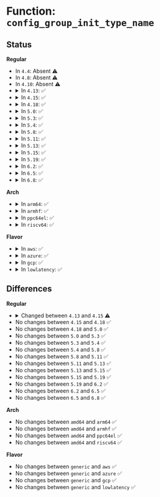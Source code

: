 # Function: <code>config_group_init_type_name</code>

## Status
<b>Regular</b>
<ul>
<li>
In <code>4.4</code>: Absent ⚠️
</li>
<li>
In <code>4.8</code>: Absent ⚠️
</li>
<li>
In <code>4.10</code>: Absent ⚠️
</li>
<li>
<details>
<summary>In <code>4.13</code>: ✅</summary>

```c
void config_group_init_type_name(struct config_group *group, const char *name, struct config_item_type *type);
```

**Collision:** Unique Global

**Inline:** No

**Transformation:** False

**Instances:**

```
In fs/configfs/item.c (ffffffff812e1bc0)
Location: fs/configfs/item.c:124
Inline: False
Direct callers:
  - fs/configfs/dir.c:configfs_register_default_group
  - drivers/pci/endpoint/pci-ep-cfs.c:pci_epf_make
  - drivers/pci/endpoint/pci-ep-cfs.c:pci_ep_cfs_add_epc_group
```
**Symbols:**

```
ffffffff812e1bc0-ffffffff812e1c15: config_group_init_type_name (STB_GLOBAL)
```
</details>
</li>
<li>
<details>
<summary>In <code>4.15</code>: ✅</summary>

```c
void config_group_init_type_name(struct config_group *group, const char *name, const struct config_item_type *type);
```

**Collision:** Unique Global

**Inline:** No

**Transformation:** False

**Instances:**

```
In fs/configfs/item.c (ffffffff813064f0)
Location: fs/configfs/item.c:124
Inline: False
Direct callers:
  - fs/configfs/dir.c:configfs_register_default_group
  - drivers/pci/endpoint/pci-ep-cfs.c:pci_epf_make
  - drivers/pci/endpoint/pci-ep-cfs.c:pci_ep_cfs_add_epc_group
```
**Symbols:**

```
ffffffff813064f0-ffffffff81306545: config_group_init_type_name (STB_GLOBAL)
```
</details>
</li>
<li>
<details>
<summary>In <code>4.18</code>: ✅</summary>

```c
void config_group_init_type_name(struct config_group *group, const char *name, const struct config_item_type *type);
```

**Collision:** Unique Global

**Inline:** No

**Transformation:** False

**Instances:**

```
In fs/configfs/item.c (ffffffff81334560)
Location: fs/configfs/item.c:124
Inline: False
Direct callers:
  - fs/configfs/dir.c:configfs_register_default_group
  - drivers/pci/endpoint/pci-ep-cfs.c:pci_epf_make
  - drivers/pci/endpoint/pci-ep-cfs.c:pci_ep_cfs_add_epc_group
```
**Symbols:**

```
ffffffff81334560-ffffffff813345b5: config_group_init_type_name (STB_GLOBAL)
```
</details>
</li>
<li>
<details>
<summary>In <code>5.0</code>: ✅</summary>

```c
void config_group_init_type_name(struct config_group *group, const char *name, const struct config_item_type *type);
```

**Collision:** Unique Global

**Inline:** No

**Transformation:** False

**Instances:**

```
In fs/configfs/item.c (ffffffff8134b880)
Location: fs/configfs/item.c:108
Inline: False
Direct callers:
  - fs/configfs/dir.c:configfs_register_default_group
  - drivers/pci/endpoint/pci-ep-cfs.c:pci_epf_make
  - drivers/pci/endpoint/pci-ep-cfs.c:pci_ep_cfs_add_epc_group
```
**Symbols:**

```
ffffffff8134b880-ffffffff8134b8d5: config_group_init_type_name (STB_GLOBAL)
```
</details>
</li>
<li>
<details>
<summary>In <code>5.3</code>: ✅</summary>

```c
void config_group_init_type_name(struct config_group *group, const char *name, const struct config_item_type *type);
```

**Collision:** Unique Global

**Inline:** No

**Transformation:** False

**Instances:**

```
In fs/configfs/item.c (ffffffff81374200)
Location: fs/configfs/item.c:94
Inline: False
Direct callers:
  - fs/configfs/dir.c:configfs_register_default_group
  - drivers/pci/endpoint/pci-ep-cfs.c:pci_epf_make
  - drivers/pci/endpoint/pci-ep-cfs.c:pci_ep_cfs_add_epc_group
```
**Symbols:**

```
ffffffff81374200-ffffffff81374255: config_group_init_type_name (STB_GLOBAL)
```
</details>
</li>
<li>
<details>
<summary>In <code>5.4</code>: ✅</summary>

```c
void config_group_init_type_name(struct config_group *group, const char *name, const struct config_item_type *type);
```

**Collision:** Unique Global

**Inline:** No

**Transformation:** False

**Instances:**

```
In fs/configfs/item.c (ffffffff8138c480)
Location: fs/configfs/item.c:94
Inline: False
Direct callers:
  - fs/configfs/dir.c:configfs_register_default_group
  - drivers/pci/endpoint/pci-ep-cfs.c:pci_epf_make
  - drivers/pci/endpoint/pci-ep-cfs.c:pci_ep_cfs_add_epc_group
```
**Symbols:**

```
ffffffff8138c480-ffffffff8138c4d5: config_group_init_type_name (STB_GLOBAL)
```
</details>
</li>
<li>
<details>
<summary>In <code>5.8</code>: ✅</summary>

```c
void config_group_init_type_name(struct config_group *group, const char *name, const struct config_item_type *type);
```

**Collision:** Unique Global

**Inline:** No

**Transformation:** False

**Instances:**

```
In fs/configfs/item.c (ffffffff813d77d0)
Location: fs/configfs/item.c:94
Inline: False
Direct callers:
  - fs/configfs/dir.c:configfs_register_default_group
  - drivers/pci/endpoint/pci-ep-cfs.c:pci_epf_make
  - drivers/pci/endpoint/pci-ep-cfs.c:pci_ep_cfs_add_epc_group
```
**Symbols:**

```
ffffffff813d77d0-ffffffff813d7825: config_group_init_type_name (STB_GLOBAL)
```
</details>
</li>
<li>
<details>
<summary>In <code>5.11</code>: ✅</summary>

```c
void config_group_init_type_name(struct config_group *group, const char *name, const struct config_item_type *type);
```

**Collision:** Unique Global

**Inline:** No

**Transformation:** False

**Instances:**

```
In fs/configfs/item.c (ffffffff813e9470)
Location: fs/configfs/item.c:94
Inline: False
Direct callers:
  - fs/configfs/dir.c:configfs_register_default_group
  - drivers/pci/endpoint/pci-ep-cfs.c:pci_epf_make
  - drivers/pci/endpoint/pci-ep-cfs.c:pci_ep_cfs_add_epc_group
```
**Symbols:**

```
ffffffff813e9470-ffffffff813e94c5: config_group_init_type_name (STB_GLOBAL)
```
</details>
</li>
<li>
<details>
<summary>In <code>5.13</code>: ✅</summary>

```c
void config_group_init_type_name(struct config_group *group, const char *name, const struct config_item_type *type);
```

**Collision:** Unique Global

**Inline:** No

**Transformation:** False

**Instances:**

```
In fs/configfs/item.c (ffffffff813effe0)
Location: fs/configfs/item.c:92
Inline: False
Direct callers:
  - fs/configfs/dir.c:configfs_register_default_group
  - drivers/pci/endpoint/pci-ep-cfs.c:pci_epf_make
  - drivers/pci/endpoint/pci-ep-cfs.c:pci_epf_cfs_work
  - drivers/pci/endpoint/pci-ep-cfs.c:pci_epf_cfs_work
  - drivers/pci/endpoint/pci-ep-cfs.c:pci_ep_cfs_add_epc_group
```
**Symbols:**

```
ffffffff813effe0-ffffffff813f0035: config_group_init_type_name (STB_GLOBAL)
```
</details>
</li>
<li>
<details>
<summary>In <code>5.15</code>: ✅</summary>

```c
void config_group_init_type_name(struct config_group *group, const char *name, const struct config_item_type *type);
```

**Collision:** Unique Global

**Inline:** No

**Transformation:** False

**Instances:**

```
In fs/configfs/item.c (ffffffff81441ed0)
Location: fs/configfs/item.c:92
Inline: False
Direct callers:
  - fs/configfs/dir.c:configfs_register_default_group
  - drivers/pci/endpoint/pci-ep-cfs.c:pci_epf_make
  - drivers/pci/endpoint/pci-ep-cfs.c:pci_epf_cfs_work
  - drivers/pci/endpoint/pci-ep-cfs.c:pci_epf_cfs_work
  - drivers/pci/endpoint/pci-ep-cfs.c:pci_ep_cfs_add_epc_group
```
**Symbols:**

```
ffffffff81441ed0-ffffffff81441f25: config_group_init_type_name (STB_GLOBAL)
```
</details>
</li>
<li>
<details>
<summary>In <code>5.19</code>: ✅</summary>

```c
void config_group_init_type_name(struct config_group *group, const char *name, const struct config_item_type *type);
```

**Collision:** Unique Global

**Inline:** No

**Transformation:** False

**Instances:**

```
In fs/configfs/item.c (ffffffff814bdb20)
Location: fs/configfs/item.c:92
Inline: False
Direct callers:
  - fs/configfs/dir.c:configfs_register_default_group
  - drivers/pci/endpoint/pci-ep-cfs.c:pci_epf_make
  - drivers/pci/endpoint/pci-ep-cfs.c:pci_ep_cfs_add_epc_group
```
**Symbols:**

```
ffffffff814bdb20-ffffffff814bdb81: config_group_init_type_name (STB_GLOBAL)
```
</details>
</li>
<li>
<details>
<summary>In <code>6.2</code>: ✅</summary>

```c
void config_group_init_type_name(struct config_group *group, const char *name, const struct config_item_type *type);
```

**Collision:** Unique Global

**Inline:** No

**Transformation:** False

**Instances:**

```
In fs/configfs/item.c (ffffffff81555850)
Location: fs/configfs/item.c:92
Inline: False
Direct callers:
  - fs/configfs/dir.c:configfs_register_default_group
  - drivers/pci/endpoint/pci-ep-cfs.c:pci_epf_make
  - drivers/pci/endpoint/pci-ep-cfs.c:pci_ep_cfs_add_epc_group
```
**Symbols:**

```
ffffffff81555850-ffffffff815558b1: config_group_init_type_name (STB_GLOBAL)
```
</details>
</li>
<li>
<details>
<summary>In <code>6.5</code>: ✅</summary>

```c
void config_group_init_type_name(struct config_group *group, const char *name, const struct config_item_type *type);
```

**Collision:** Unique Global

**Inline:** No

**Transformation:** False

**Instances:**

```
In fs/configfs/item.c (ffffffff8158d5f0)
Location: fs/configfs/item.c:92
Inline: False
Direct callers:
  - fs/configfs/dir.c:configfs_register_default_group
  - drivers/pci/endpoint/pci-ep-cfs.c:pci_epf_make
  - drivers/pci/endpoint/pci-ep-cfs.c:pci_ep_cfs_add_epc_group
```
**Symbols:**

```
ffffffff8158d5f0-ffffffff8158d651: config_group_init_type_name (STB_GLOBAL)
```
</details>
</li>
<li>
<details>
<summary>In <code>6.8</code>: ✅</summary>

```c
void config_group_init_type_name(struct config_group *group, const char *name, const struct config_item_type *type);
```

**Collision:** Unique Global

**Inline:** No

**Transformation:** False

**Instances:**

```
In fs/configfs/item.c (ffffffff815c6330)
Location: fs/configfs/item.c:92
Inline: False
Direct callers:
  - fs/configfs/dir.c:configfs_register_default_group
  - drivers/pci/endpoint/pci-ep-cfs.c:pci_epf_make
  - drivers/pci/endpoint/pci-ep-cfs.c:pci_ep_cfs_add_epc_group
```
**Symbols:**

```
ffffffff815c6330-ffffffff815c6391: config_group_init_type_name (STB_GLOBAL)
```
</details>
</li>
</ul>
<b>Arch</b>
<ul>
<li>
<details>
<summary>In <code>arm64</code>: ✅</summary>

```c
void config_group_init_type_name(struct config_group *group, const char *name, const struct config_item_type *type);
```

**Collision:** Unique Global

**Inline:** No

**Transformation:** False

**Instances:**

```
In fs/configfs/item.c (ffff80001045df40)
Location: fs/configfs/item.c:94
Inline: False
Direct callers:
  - fs/configfs/dir.c:configfs_register_default_group
  - drivers/pci/endpoint/pci-ep-cfs.c:pci_epf_make
  - drivers/pci/endpoint/pci-ep-cfs.c:pci_ep_cfs_add_epc_group
```
**Symbols:**

```
ffff80001045df40-ffff80001045dfb8: config_group_init_type_name (STB_GLOBAL)
```
</details>
</li>
<li>
<details>
<summary>In <code>armhf</code>: ✅</summary>

```c
void config_group_init_type_name(struct config_group *group, const char *name, const struct config_item_type *type);
```

**Collision:** Unique Global

**Inline:** No

**Transformation:** False

**Instances:**

```
In fs/configfs/item.c (c061ea30)
Location: fs/configfs/item.c:94
Inline: False
Direct callers:
  - fs/configfs/dir.c:configfs_register_default_group
  - drivers/pci/endpoint/pci-ep-cfs.c:pci_epf_make
  - drivers/pci/endpoint/pci-ep-cfs.c:pci_ep_cfs_add_epc_group
```
**Symbols:**

```
c061ea30-c061ea90: config_group_init_type_name (STB_GLOBAL)
```
</details>
</li>
<li>
<details>
<summary>In <code>ppc64el</code>: ✅</summary>

```c
void config_group_init_type_name(struct config_group *group, const char *name, const struct config_item_type *type);
```

**Collision:** Unique Global

**Inline:** No

**Transformation:** False

**Instances:**

```
In fs/configfs/item.c (c000000000579bd0)
Location: fs/configfs/item.c:94
Inline: False
Direct callers:
  - fs/configfs/dir.c:configfs_register_default_group
  - drivers/pci/endpoint/pci-ep-cfs.c:pci_epf_make
  - drivers/pci/endpoint/pci-ep-cfs.c:pci_ep_cfs_add_epc_group
```
**Symbols:**

```
c000000000579bd0-c000000000579c58: config_group_init_type_name (STB_GLOBAL)
```
</details>
</li>
<li>
<details>
<summary>In <code>riscv64</code>: ✅</summary>

```c
void config_group_init_type_name(struct config_group *group, const char *name, const struct config_item_type *type);
```

**Collision:** Unique Global

**Inline:** No

**Transformation:** False

**Instances:**

```
In fs/configfs/item.c (ffffffe0002edd2a)
Location: fs/configfs/item.c:94
Inline: False
Direct callers:
  - fs/configfs/dir.c:configfs_register_default_group
  - drivers/pci/endpoint/pci-ep-cfs.c:pci_epf_make
  - drivers/pci/endpoint/pci-ep-cfs.c:pci_ep_cfs_add_epc_group
```
**Symbols:**

```
ffffffe0002edd2a-ffffffe0002edd8a: config_group_init_type_name (STB_GLOBAL)
```
</details>
</li>
</ul>
<b>Flavor</b>
<ul>
<li>
<details>
<summary>In <code>aws</code>: ✅</summary>

```c
void config_group_init_type_name(struct config_group *group, const char *name, const struct config_item_type *type);
```

**Collision:** Unique Global

**Inline:** No

**Transformation:** False

**Instances:**

```
In fs/configfs/item.c (ffffffff81384a60)
Location: fs/configfs/item.c:94
Inline: False
Direct callers:
  - fs/configfs/dir.c:configfs_register_default_group
  - drivers/pci/endpoint/pci-ep-cfs.c:pci_epf_make
  - drivers/pci/endpoint/pci-ep-cfs.c:pci_ep_cfs_add_epc_group
```
**Symbols:**

```
ffffffff81384a60-ffffffff81384ab5: config_group_init_type_name (STB_GLOBAL)
```
</details>
</li>
<li>
<details>
<summary>In <code>azure</code>: ✅</summary>

```c
void config_group_init_type_name(struct config_group *group, const char *name, const struct config_item_type *type);
```

**Collision:** Unique Global

**Inline:** No

**Transformation:** False

**Instances:**

```
In fs/configfs/item.c (ffffffff813754f0)
Location: fs/configfs/item.c:94
Inline: False
Direct callers:
  - fs/configfs/dir.c:configfs_register_default_group
  - drivers/pci/endpoint/pci-ep-cfs.c:pci_epf_make
  - drivers/pci/endpoint/pci-ep-cfs.c:pci_ep_cfs_add_epc_group
```
**Symbols:**

```
ffffffff813754f0-ffffffff81375545: config_group_init_type_name (STB_GLOBAL)
```
</details>
</li>
<li>
<details>
<summary>In <code>gcp</code>: ✅</summary>

```c
void config_group_init_type_name(struct config_group *group, const char *name, const struct config_item_type *type);
```

**Collision:** Unique Global

**Inline:** No

**Transformation:** False

**Instances:**

```
In fs/configfs/item.c (ffffffff81382530)
Location: fs/configfs/item.c:94
Inline: False
Direct callers:
  - fs/configfs/dir.c:configfs_register_default_group
  - drivers/pci/endpoint/pci-ep-cfs.c:pci_epf_make
  - drivers/pci/endpoint/pci-ep-cfs.c:pci_ep_cfs_add_epc_group
```
**Symbols:**

```
ffffffff81382530-ffffffff81382585: config_group_init_type_name (STB_GLOBAL)
```
</details>
</li>
<li>
<details>
<summary>In <code>lowlatency</code>: ✅</summary>

```c
void config_group_init_type_name(struct config_group *group, const char *name, const struct config_item_type *type);
```

**Collision:** Unique Global

**Inline:** No

**Transformation:** False

**Instances:**

```
In fs/configfs/item.c (ffffffff81396050)
Location: fs/configfs/item.c:94
Inline: False
Direct callers:
  - fs/configfs/dir.c:configfs_register_default_group
  - drivers/pci/endpoint/pci-ep-cfs.c:pci_epf_make
  - drivers/pci/endpoint/pci-ep-cfs.c:pci_ep_cfs_add_epc_group
```
**Symbols:**

```
ffffffff81396050-ffffffff813960a5: config_group_init_type_name (STB_GLOBAL)
```
</details>
</li>
</ul>

## Differences
<b>Regular</b>
<ul>
<li>
<details>
<summary>Changed between <code>4.13</code> and <code>4.15</code> ⚠️</summary>
<ul>
<li>
<b>Param type changed. </b>
<code>struct config_item_type *type</code> ➡️ <code>const struct config_item_type *type</code>
</li>
</ul>
</details>
</li>
<li>
No changes between <code>4.15</code> and <code>4.18</code> ✅
</li>
<li>
No changes between <code>4.18</code> and <code>5.0</code> ✅
</li>
<li>
No changes between <code>5.0</code> and <code>5.3</code> ✅
</li>
<li>
No changes between <code>5.3</code> and <code>5.4</code> ✅
</li>
<li>
No changes between <code>5.4</code> and <code>5.8</code> ✅
</li>
<li>
No changes between <code>5.8</code> and <code>5.11</code> ✅
</li>
<li>
No changes between <code>5.11</code> and <code>5.13</code> ✅
</li>
<li>
No changes between <code>5.13</code> and <code>5.15</code> ✅
</li>
<li>
No changes between <code>5.15</code> and <code>5.19</code> ✅
</li>
<li>
No changes between <code>5.19</code> and <code>6.2</code> ✅
</li>
<li>
No changes between <code>6.2</code> and <code>6.5</code> ✅
</li>
<li>
No changes between <code>6.5</code> and <code>6.8</code> ✅
</li>
</ul>
<b>Arch</b>
<ul>
<li>
No changes between <code>amd64</code> and <code>arm64</code> ✅
</li>
<li>
No changes between <code>amd64</code> and <code>armhf</code> ✅
</li>
<li>
No changes between <code>amd64</code> and <code>ppc64el</code> ✅
</li>
<li>
No changes between <code>amd64</code> and <code>riscv64</code> ✅
</li>
</ul>
<b>Flavor</b>
<ul>
<li>
No changes between <code>generic</code> and <code>aws</code> ✅
</li>
<li>
No changes between <code>generic</code> and <code>azure</code> ✅
</li>
<li>
No changes between <code>generic</code> and <code>gcp</code> ✅
</li>
<li>
No changes between <code>generic</code> and <code>lowlatency</code> ✅
</li>
</ul>
